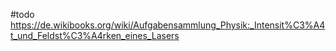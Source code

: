 #todo 
https://de.wikibooks.org/wiki/Aufgabensammlung_Physik:_Intensit%C3%A4t_und_Feldst%C3%A4rken_eines_Lasers